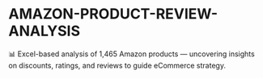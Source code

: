 # AMAZON-PRODUCT-REVIEW-ANALYSIS
📊 Excel-based analysis of 1,465 Amazon products — uncovering insights on discounts, ratings, and reviews to guide eCommerce strategy.
